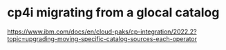 # cp4i migrating from a glocal catalog
https://www.ibm.com/docs/en/cloud-paks/cp-integration/2022.2?topic=upgrading-moving-specific-catalog-sources-each-operator

